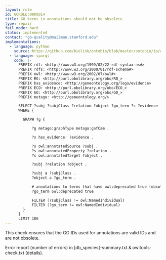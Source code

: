 ```yaml
---
layout: rule
id: GORULE:0000014
title: GO terms in annotations should not be obsolete.
type: repair
fail_mode: hard
status: implemented
contact: "go-quality@mailman.stanford.edu"
implementations:
  - language: python
    source: https://github.com/biolink/ontobio/blob/master/ontobio/io/assocparser.py#L438
  - language: sparql
    code: |-
      PREFIX rdf: <http://www.w3.org/1999/02/22-rdf-syntax-ns#>
      PREFIX rdfs: <http://www.w3.org/2000/01/rdf-schema#>
      PREFIX owl: <http://www.w3.org/2002/07/owl#>
      PREFIX RO: <http://purl.obolibrary.org/obo/RO_>
      PREFIX has_evidence: <http://geneontology.org/lego/evidence>
      PREFIX ECO: <http://purl.obolibrary.org/obo/ECO_>
      PREFIX GO: <http://purl.obolibrary.org/obo/GO_>
      PREFIX metago: <http://geneontology.org/>

      SELECT ?subj ?subjClass ?relation ?object ?go_term ?s ?evidence
      WHERE {

        GRAPH ?g {

            ?g metago:graphType metago:gafCam .

            ?s has_evidence: ?evidence .

            ?s owl:annotatedSource ?subj .
            ?s owl:annotatedProperty ?relation .
            ?s owl:annotatedTarget ?object .

            ?subj ?relation ?object .

            ?subj a ?subjClass .
            ?object a ?go_term .

            # annotations to terms that have owl:deprecated true (obsolete)
            ?go_term owl:deprecated true

            FILTER (?subjClass != owl:NamedIndividual)
            FILTER (?go_term != owl:NamedIndividual)
        }
      }
      LIMIT 100
---
```

This check ensures that the GO IDs used for annotations are valid IDs
and are not obsolete.

Error report (number of errors) in [db_species]-summary.txt & owltools-check.txt (details).
